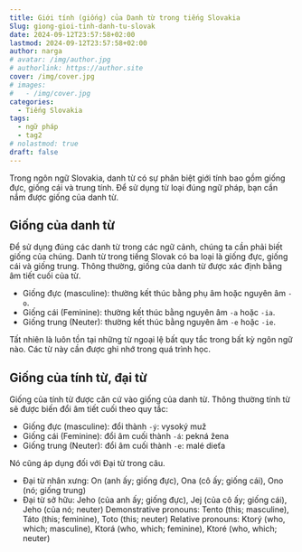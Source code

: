 ```yaml
---
title: Giới tính (giống) của Danh từ trong tiếng Slovakia
Slug: giong-gioi-tinh-danh-tu-slovak
date: 2024-09-12T23:57:58+02:00
lastmod: 2024-09-12T23:57:58+02:00
author: narga
# avatar: /img/author.jpg
# authorlink: https://author.site
cover: /img/cover.jpg
# images:
#   - /img/cover.jpg
categories:
  - Tiếng Slovakia
tags:
  - ngữ pháp
  - tag2
# nolastmod: true
draft: false
---
```


Trong ngôn ngữ Slovakia, danh từ có sự phân biệt giới tính bao gồm giống đực, giống cái và trung tính. Để sử dụng từ loại đúng ngữ pháp, bạn cần nắm được giống của danh từ.

<!--more-->

## Giống của danh từ
Để sử dụng đúng các danh từ trong các ngữ cảnh, chúng ta cần phải biết giống của chúng. Danh từ trong tiếng Slovak có ba loại là giống đực, giống cái và giống trung. Thông thường, giống của danh từ được xác định bằng âm tiết cuối của từ.
- Giống đực (masculine): thường kết thúc bằng phụ âm hoặc nguyên âm `-o`.
- Giống cái (Feminine): thường kết thúc bằng nguyên âm `-a` hoặc `-ia`.
- Giống trung (Neuter): thường kết thúc bằng nguyên âm `-e` hoặc `-ie`.

Tất nhiên là luôn tồn tại những từ ngoại lệ bất quy tắc trong bất kỳ ngôn ngữ nào. Các từ này cần được ghi nhớ trong quá trình học.
## Giống của tính từ, đại từ
Giống của tính từ được căn cứ vào giống của danh từ. Thông thường tính từ sẽ được biến đổi âm tiết cuối theo quy tắc:
- Giống đực (masculine): đổi thành `-ý`:  vysoký muž
- Giống cái (Feminine): đổi âm cuối thành `-á`:  pekná žena 
- Giống trung (Neuter): đổi âm cuối thành `-e`:  malé dieťa

Nó cũng áp dụng đối với Đại từ trong câu.
- Đại từ nhân xưng: On (anh ấy; giống đực), Ona (cô ấy; giống cái), Ono (nó; giống trung)
- Đại từ sở hữu: Jeho (của anh ấy; giống đực), Jej (của cô ấy; giống cái), Jeho (của nó; neuter)
    Demonstrative pronouns: Tento (this; masculine), Táto (this; feminine), Toto (this; neuter)
    Relative pronouns: Ktorý (who, which; masculine), Ktorá (who, which; feminine), Ktoré (who, which; neuter)
